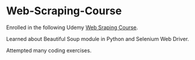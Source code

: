 # Web-Scraping-Course
Enrolled in the following Udemy [Web Sraping Course](https://www.udemy.com/course/web-scraping-in-python-with-beautifulsoup-and-selenium/).

Learned about Beautiful Soup module in Python and Selenium Web Driver.

Attempted many coding exercises.
